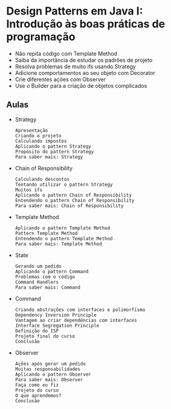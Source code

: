# Design Patterns em Java I: Introdução às boas práticas de programação
  
+ Não repita código com Template Method
+ Saiba da importância de estudar os padrões de projeto
+ Resolva problemas de muito ifs usando Strategy
+ Adicione comportamentos ao seu objeto com Decorator
+ Crie diferentes ações com Observer
+ Use o Builder para a criação de objetos complicados

## Aulas

+ Strategy

      Apresentação
      Criando o projeto
      Calculando impostos
      Aplicando o pattern Strategy
      Propósito do pattern Strategy
      Para saber mais: Strategy

+ Chain of Responsibility 

      Calculando descontos
      Tentando utilizar o pattern Strategy
      Muitos ifs
      Aplicando o pattern Chain of Responsibility
      Entendendo o pattern Chain of Responsibility
      Para saber mais: Chain of Responsibility

+ Template Method

      Aplicando o pattern Template Method
      Pattern Template Method
      Entendendo o pattern Template Method
      Para saber mais: Template Method

+ State

      Gerando um pedido
      Aplicando o pattern Command
      Problemas com o código
      Command Handlers
      Para saber mais: Command

+ Command

      Criando abstrações com interfaces e polimorfismo
      Dependency Inversion Principle
      Vantagem ao criar dependências com interfaces
      Interface Segregation Principle
      Definição do ISP
      Projeto final do curso
      Conclusão

+ Observer

      Ações após gerar um pedido
      Muitas responsabilidades
      Aplicando o pattern Observer
      Para saber mais: Observer
      Faça como eu fiz
      Projeto do curso
      O que aprendemos?
      Conclusão

<!-- # Certificado de conclusão

https://cursos.alura.com.br/certificate/9f6eb204-4029-4052-a585-a2b8783dbab3

![certificado](certificate-alura.png)
 -->